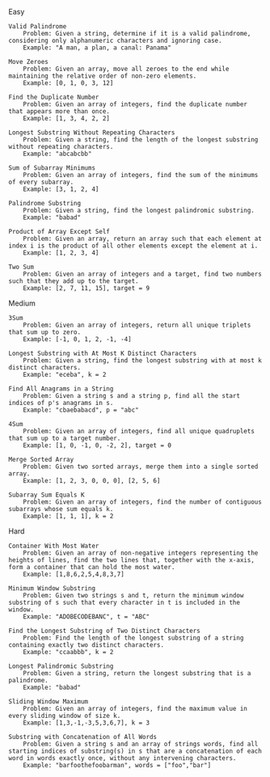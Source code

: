 Easy

    Valid Palindrome
        Problem: Given a string, determine if it is a valid palindrome, considering only alphanumeric characters and ignoring case.
        Example: "A man, a plan, a canal: Panama"

    Move Zeroes
        Problem: Given an array, move all zeroes to the end while maintaining the relative order of non-zero elements.
        Example: [0, 1, 0, 3, 12]

    Find the Duplicate Number
        Problem: Given an array of integers, find the duplicate number that appears more than once.
        Example: [1, 3, 4, 2, 2]

    Longest Substring Without Repeating Characters
        Problem: Given a string, find the length of the longest substring without repeating characters.
        Example: "abcabcbb"

    Sum of Subarray Minimums
        Problem: Given an array of integers, find the sum of the minimums of every subarray.
        Example: [3, 1, 2, 4]

    Palindrome Substring
        Problem: Given a string, find the longest palindromic substring.
        Example: "babad"

    Product of Array Except Self
        Problem: Given an array, return an array such that each element at index i is the product of all other elements except the element at i.
        Example: [1, 2, 3, 4]
        
    Two Sum
        Problem: Given an array of integers and a target, find two numbers such that they add up to the target.
        Example: [2, 7, 11, 15], target = 9

Medium

    3Sum
        Problem: Given an array of integers, return all unique triplets that sum up to zero.
        Example: [-1, 0, 1, 2, -1, -4]

    Longest Substring with At Most K Distinct Characters
        Problem: Given a string, find the longest substring with at most k distinct characters.
        Example: "eceba", k = 2

    Find All Anagrams in a String
        Problem: Given a string s and a string p, find all the start indices of p's anagrams in s.
        Example: "cbaebabacd", p = "abc"

    4Sum
        Problem: Given an array of integers, find all unique quadruplets that sum up to a target number.
        Example: [1, 0, -1, 0, -2, 2], target = 0

    Merge Sorted Array
        Problem: Given two sorted arrays, merge them into a single sorted array.
        Example: [1, 2, 3, 0, 0, 0], [2, 5, 6]

    Subarray Sum Equals K
        Problem: Given an array of integers, find the number of contiguous subarrays whose sum equals k.
        Example: [1, 1, 1], k = 2

Hard

    Container With Most Water
        Problem: Given an array of non-negative integers representing the heights of lines, find the two lines that, together with the x-axis, form a container that can hold the most water.
        Example: [1,8,6,2,5,4,8,3,7]

    Minimum Window Substring
        Problem: Given two strings s and t, return the minimum window substring of s such that every character in t is included in the window.
        Example: "ADOBECODEBANC", t = "ABC"

    Find the Longest Substring of Two Distinct Characters
        Problem: Find the length of the longest substring of a string containing exactly two distinct characters.
        Example: "ccaabbb", k = 2

    Longest Palindromic Substring
        Problem: Given a string, return the longest substring that is a palindrome.
        Example: "babad"

    Sliding Window Maximum
        Problem: Given an array of integers, find the maximum value in every sliding window of size k.
        Example: [1,3,-1,-3,5,3,6,7], k = 3

    Substring with Concatenation of All Words
        Problem: Given a string s and an array of strings words, find all starting indices of substring(s) in s that are a concatenation of each word in words exactly once, without any intervening characters.
        Example: "barfoothefoobarman", words = ["foo","bar"]

